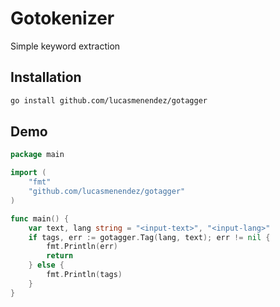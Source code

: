 # Gotokenizer
Simple keyword extraction

## Installation
```bash
go install github.com/lucasmenendez/gotagger
```

## Demo
````go
package main

import (
	"fmt"
	"github.com/lucasmenendez/gotagger"
)

func main() {
	var text, lang string = "<input-text>", "<input-lang>"
	if tags, err := gotagger.Tag(lang, text); err != nil {
		fmt.Println(err)
		return
	} else {
		fmt.Println(tags)
	}
}
````